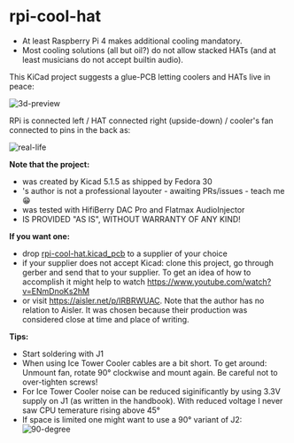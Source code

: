 # rpi-cool-hat

* At least Raspberry Pi 4 makes additional cooling mandatory.
* Most cooling solutions (all but oil?) do not allow stacked HATs (and at least musicians do not accept builtin audio).

This KiCad project suggests a glue-PCB letting coolers and HATs live in peace:

![3d-preview](https://user-images.githubusercontent.com/2571823/74680400-ccd05f00-51c0-11ea-8b42-30c72e02016b.png)

RPi is connected left / HAT connected right (upside-down) / cooler's fan connected to pins in the back as:

![real-life](https://user-images.githubusercontent.com/2571823/75122543-cc433700-569e-11ea-84d6-d1d8f1d4ed08.JPG)


**Note that the project:**

* was created by Kicad 5.1.5 as shipped by Fedora 30
* 's author is not a professional layouter - awaiting PRs/issues - teach me :grin:
* was tested with HifiBerry DAC Pro and Flatmax AudioInjector
* IS PROVIDED "AS IS", WITHOUT WARRANTY OF ANY KIND!

**If you want one:**

* drop [rpi-cool-hat.kicad_pcb](rpi-cool-hat.kicad_pcb) to a supplier of your choice
* if your supplier does not accept Kicad: clone this project, go through gerber and send that to your supplier.
  To get an idea of how to accomplish it might help to watch https://www.youtube.com/watch?v=ENmDnoKs2hM
* or visit https://aisler.net/p/IRBRWUAC. Note that the author has no relation to Aisler.
  It was chosen because their production was considered close at time and place of writing.

**Tips:**

* Start soldering with J1
* When using Ice Tower Cooler cables are a bit short. To get around: Unmount fan, rotate 90° clockwise and mount again. Be careful not to over-tighten screws!
* For Ice Tower Cooler noise can be reduced siginificantly by using 3.3V supply on J1 (as written in the handbook). With reduced voltage I never saw CPU temerature rising above 45°
* If space is limited one might want to use a 90° variant of J2: ![90-degree](https://user-images.githubusercontent.com/2571823/75151342-c1bc8800-5706-11ea-9086-58c96e7bd83e.JPG)

